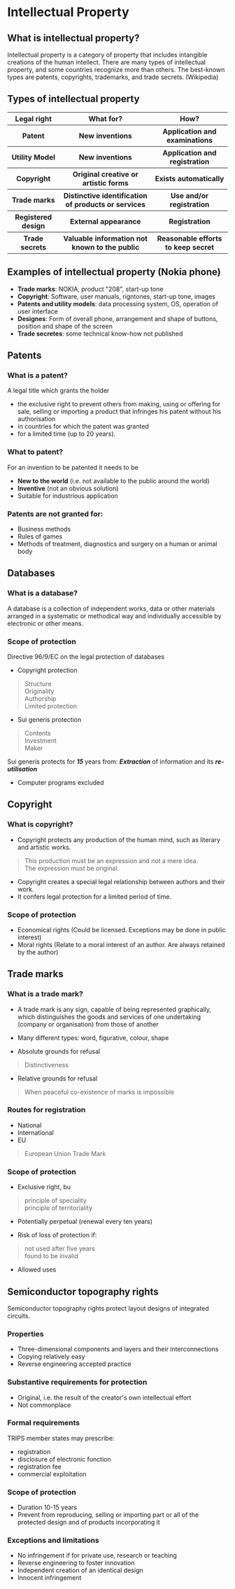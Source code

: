 # Intellectual Property

## What is intellectual property?
Intellectual property is a category of property that includes intangible creations of the human intellect. There are many types of intellectual property, and some countries recognize more than others. The best-known types are patents, copyrights, trademarks, and trade secrets. (Wikipedia)

## Types of intellectual property
<table align=center>
  <tr>
    <th>
      Legal right
    </th>
    <th>
      What for?
    </th>
    <th>
      How?
    </th>
  </tr>
  <tr>
    <th>
      Patent
    </th>
    <th>
      New inventions
    </th>
    <th>
      Application and examinations
    </th>
  </tr>
  <tr>
    <th>
      Utility Model
    </th>
    <th>
      New inventions
    </th>
    <th>
      Application and registration
    </th>
  </tr>
  <tr>
    <th>
      Copyright
    </th>
    <th>
      Original creative or artistic forms
    </th>
    <th>
      Exists automatically
    </th>
  </tr>
  <tr>
    <th>
      Trade marks
    </th>
    <th>
      Distinctive identification of products or services
    </th>
    <th>
      Use and/or registration
    </th>
  </tr>
  <tr>
    <th>
      Registered design
    </th>
    <th>
      External appearance
    </th>
    <th>
      Registration
    </th>
  </tr>
    <tr>
    <th>
      Trade secrets
    </th>
    <th>
      Valuable information not known to the public
    </th>
      <th>
      Reasonable efforts to keep secret
    </th>
  </tr>
</table>

## Examples of intellectual property (Nokia phone)

- **Trade marks**: NOKIA, product "208", start-up tone
- **Copyright**: Software, user manuals, rigntones, start-up tone, images
- **Patents and utility models**: data processing system, OS, operation of user interface
- **Designes**: Form of overall phone, arrangement and shape of buttons, position and shape of the screen
- **Trade secretes**: some technical know-how not published

## Patents

### What is a patent?
A legal title which grants the holder
- the exclusive right to prevent others from making, using or offering for sale, selling or importing a product that infringes his patent without his authorisation
- in countries for which the patent was granted
- for a limited time (up to 20 years).

### What to patent?

For an invention to be patented it needs to be 
- **New to the world** (i.e. not available to the public around the world)
- **Inventive** (not an obvious solution)
- Suitable for industrious application

### Patents are not granted for:
- Business methods
- Rules of games
- Methods of treatment, diagnostics and surgery on a human or animal body

## Databases

### What is a database?

A database is a collection of independent works, data or other materials arranged in a systematic or methodical way and individually accessible by electronic or other means.

### Scope of protection

Directive 96/9/EC on the legal protection of databases

- Copyright protection
> Structure </br>
> Originality </br>
> Authorship </br>
> Limited protection </br>

- Sui generis protection
> Contents </br>
> Investment </br>
> Maker </br>

Sui generis protects for ***15*** years from: ***Extraction*** of information and its ***re-utilisation***

- Computer programs excluded

## Copyright

### What is copyright?

- Copyright protects any production of the human mind, such as literary and artistic works.
> This production must be an expression and not a mere idea. </br>
> The expression must be original. </br>
- Copyright creates a special legal relationship between authors and their work.
- It confers legal protection for a limited period of time.

### Scope of protection

- Economical rights (Could be licensed. Exceptions may be done in public interest)
- Moral rights (Relate to a moral interest of an author. Are always retained by the author)

## Trade marks

### What is a trade mark?

- A trade mark is any sign, capable of being represented graphically, which distinguishes the goods and services of one undertaking (company or organisation) from those of another

- Many different types: word, figurative, colour, shape

- Absolute grounds for refusal
> Distinctiveness

- Relative grounds for refusal
> When peaceful co-existence of marks is impossible

### Routes for registration

- National
- International
- EU
> European Union Trade Mark


### Scope of protection

- Exclusive right, bu
> principle of speciality </br>
> principle of territoriality </br>

- Potentially perpetual (renewal every ten years)

- Risk of loss of protection if:
> not used after five years </br>
> found to be invalid </br>

- Allowed uses


## Semiconductor topography rights

Semiconductor topography rights protect layout designs of integrated circuits.

### Properties 
- Three-dimensional components and layers and their interconnections
- Copying relatively easy 
- Reverse engineering accepted practice

### Substantive requirements for protection
- Original, i.e. the result of the creator's own intellectual effort
- Not commonplace

### Formal requirements
TRIPS member states may prescribe: 
- registration 
- disclosure of electronic function
- registration fee
- commercial exploitation

### Scope of protection
- Duration 10-15 years
- Prevent from reproducing, selling or importing part or all of the protected design and of products incorporating it

### Exceptions and limitations
- No infringement if for private use, research or teaching
- Reverse engineering to foster innovation
- Independent creation of an identical design
- Innocent infringement















